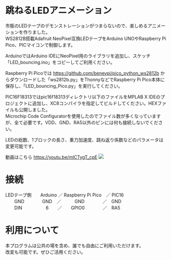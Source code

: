 # 跳ねるLEDアニメーション
市販のLEDテープのデモンストレーションがつまらないので、楽しめるアニメーションを作りました。  
WS2812B搭載Adafruit NeoPixel互換LEDテープをArduino UNOやRaspberry Pi Pico、PICマイコンで制御します。  

ArduinoではArduino IDEにNeoPixel用のライブラリを追加し、スケッチ「LED_bouncing.ino」をコピーしてご利用ください。  
  
Raspberry Pi Picoでは https://github.com/benevpi/pico_python_ws2812b からダウンロードした「ws2812b.py」をThonnyなどでRaspberry Pi Pico本体に保存し、「LED_bouncing_Pico.py」を実行してください。  
  
PIC16F18313ではpic16f18313ディレクトリ以下のファイルをMPLAB X IDEのプロジェクトに追加し、XC8コンパイラを指定してビルドしてください。HEXファイルも公開しました。  
Microchip Code Configuratorを使用したのでファイル数が多くなっていますが、全て必要です。VDD、GND、RA5以外のピンには何も接続しないでください。  
  
LEDの総数、1ブロックの長さ、重力加速度、跳ね返り係数などのパラメータは変更可能です。  

動画はこちら https://youtu.be/mlCTygT_cpE
![](bouncingLED.jpg)

# 接続
LEDテープ側　　Arduino ／ Raspberry Pi Pico　／ PIC16  
　　GND　　　　GND　／　　　GND　　　　／　GND  
　　DIN　　　　　 6　　／　　GPIO0　　　　／　RA5  
  
# 利用について
本プログラムは公共の場を含め、誰でも自由にご利用いただけます。  
改変も可能です。ぜひご活用ください。
